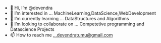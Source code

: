 - 👋 Hi, I’m @devendra
- 👀 I’m interested in ... MachineLearning,DataScience,WebDevelopment
- 🌱 I’m currently learning ... DataStructures and Algorithms
- 💞️ I’m looking to collaborate on ... Competetive programming and Datascience Projects
- 📫 How to reach me ...devendratumu@gmail.com

<!---
devendra-rgb/devendra-rgb is a ✨ special ✨ repository because its `README.md` (this file) appears on your GitHub profile.
You can click the Preview link to take a look at your changes.
--->

